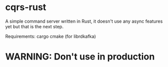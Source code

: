 # cqrs-rust

A simple command server written in Rust, it doesn't use any async features yet but that is the next step.

Requirements: 
    cargo
    cmake (for librdkafka)



# WARNING: Don't use in production


